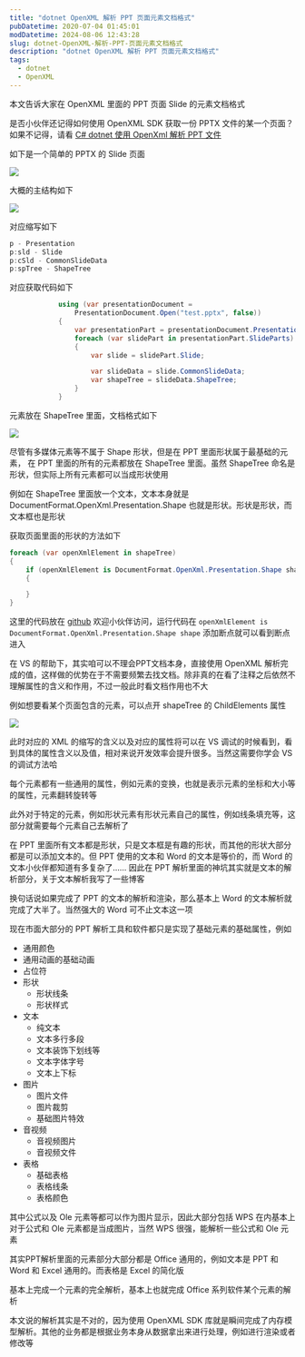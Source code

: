 ```yaml
---
title: "dotnet OpenXML 解析 PPT 页面元素文档格式"
pubDatetime: 2020-07-04 01:45:01
modDatetime: 2024-08-06 12:43:28
slug: dotnet-OpenXML-解析-PPT-页面元素文档格式
description: "dotnet OpenXML 解析 PPT 页面元素文档格式"
tags:
  - dotnet
  - OpenXML
---
```





本文告诉大家在 OpenXML 里面的 PPT 页面 Slide 的元素文档格式

<!--more-->


<!-- CreateTime:7/4/2020 9:45:01 AM -->



是否小伙伴还记得如何使用 OpenXML SDK 获取一份 PPTX 文件的某一个页面？如果不记得，请看 [C# dotnet 使用 OpenXml 解析 PPT 文件](https://blog.lindexi.com/post/C-dotnet-%E4%BD%BF%E7%94%A8-OpenXml-%E8%A7%A3%E6%9E%90-PPT-%E6%96%87%E4%BB%B6.html )

如下是一个简单的 PPTX 的 Slide 页面

<!-- ![](images/img-dotnet OpenXML 解析 PPT 页面元素文档格式0.png) -->

![](images/img-lindexi%2F202074113482127.jpg)

大概的主结构如下

<!-- ![](images/img-dotnet OpenXML 解析 PPT 页面元素文档格式1.png) -->

![](images/img-lindexi%2F2020741138264456.jpg)

对应缩写如下

```csharp
p - Presentation
p:sld - Slide
p:cSld - CommonSlideData
p:spTree - ShapeTree
```

对应获取代码如下

```csharp
            using (var presentationDocument =
                PresentationDocument.Open("test.pptx", false))
            {
                var presentationPart = presentationDocument.PresentationPart;
                foreach (var slidePart in presentationPart.SlideParts)
                {
                    var slide = slidePart.Slide;

                    var slideData = slide.CommonSlideData;
                    var shapeTree = slideData.ShapeTree;
                }
            }
```

元素放在 ShapeTree 里面，文档格式如下

<!-- ![](images/img-dotnet OpenXML 解析 PPT 页面元素文档格式2.png) -->

![](images/img-lindexi%2F2020741141243443.jpg)
 
尽管有多媒体元素等不属于 Shape 形状，但是在 PPT 里面形状属于最基础的元素， 在 PPT 里面的所有的元素都放在 ShapeTree 里面。虽然 ShapeTree 命名是形状，但实际上所有元素都可以当成形状使用

例如在 ShapeTree 里面放一个文本，文本本身就是 DocumentFormat.OpenXml.Presentation.Shape 也就是形状。形状是形状，而文本框也是形状

获取页面里面的形状的方法如下

```csharp
foreach (var openXmlElement in shapeTree)
{
    if (openXmlElement is DocumentFormat.OpenXml.Presentation.Shape shape)
    {

    }
}
```

这里的代码放在 [github](https://github.com/lindexi/lindexi_gd/tree/b552920d1e89d2d876145a5588dbe898e2e80441/ChihilaygerYadekearhu) 欢迎小伙伴访问，运行代码在 `openXmlElement is DocumentFormat.OpenXml.Presentation.Shape shape` 添加断点就可以看到断点进入

在 VS 的帮助下，其实咱可以不理会PPT文档本身，直接使用 OpenXML 解析完成的值，这样做的优势在于不需要频繁去找文档。除非真的在看了注释之后依然不理解属性的含义和作用，不过一般此时看文档作用也不大

例如想要看某个页面包含的元素，可以点开 shapeTree 的 ChildElements 属性

<!-- ![](images/img-dotnet OpenXML 解析 PPT 页面元素文档格式3.png) -->

![](images/img-lindexi%2F2020741147529721.jpg)

此时对应的 XML 的缩写的含义以及对应的属性将可以在 VS 调试的时候看到，看到具体的属性含义以及值，相对来说开发效率会提升很多。当然这需要你学会 VS 的调试方法哈

每个元素都有一些通用的属性，例如元素的变换，也就是表示元素的坐标和大小等的属性，元素翻转旋转等

此外对于特定的元素，例如形状元素有形状元素自己的属性，例如线条填充等，这部分就需要每个元素自己去解析了

在 PPT 里面所有文本都是形状，只是文本框是有趣的形状，而其他的形状大部分都是可以添加文本的。但 PPT 使用的文本和 Word 的文本是等价的，而 Word 的文本小伙伴都知道有多复杂了…… 因此在 PPT 解析里面的神坑其实就是文本的解析部分，关于文本解析我写了一些博客

换句话说如果完成了 PPT 的文本的解析和渲染，那么基本上 Word 的文本解析就完成了大半了。当然强大的 Word 可不止文本这一项

现在市面大部分的 PPT 解析工具和软件都只是实现了基础元素的基础属性，例如

- 通用颜色
- 通用动画的基础动画
- 占位符
- 形状
  + 形状线条
  + 形状样式
- 文本
  + 纯文本
  + 文本多行多段
  + 文本装饰下划线等
  + 文本字体字号
  + 文本上下标
- 图片
  + 图片文件
  + 图片裁剪
  + 基础图片特效
- 音视频
  + 音视频图片
  + 音视频文件
- 表格
  + 基础表格
  + 表格线条
  + 表格颜色

其中公式以及 Ole 元素等都可以作为图片显示，因此大部分包括 WPS 在内基本上对于公式和 Ole 元素都是当成图片，当然 WPS 很强，能解析一些公式和 Ole 元素

其实PPT解析里面的元素部分大部分都是 Office 通用的，例如文本是 PPT 和 Word 和 Excel 通用的。而表格是 Excel 的简化版

基本上完成一个元素的完全解析，基本上也就完成 Office 系列软件某个元素的解析

本文说的解析其实是不对的，因为使用 OpenXML SDK 库就是瞬间完成了内存模型解析。其他的业务都是根据业务本身从数据拿出来进行处理，例如进行渲染或者修改等

